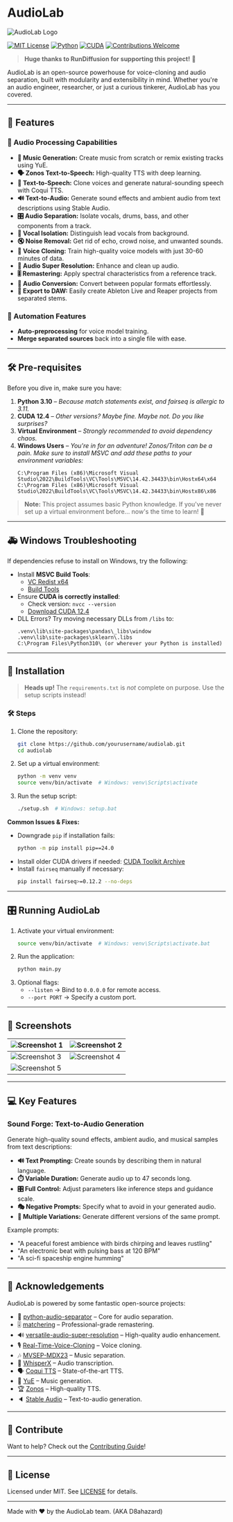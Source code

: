 # AudioLab

![AudioLab Logo](./res/audiolab_lg.png)

[![MIT License](https://img.shields.io/badge/license-MIT-blue.svg)](LICENSE)
[![Python](https://img.shields.io/badge/python-3.10%2B-blue.svg)](https://www.python.org/downloads/)
[![CUDA](https://img.shields.io/badge/CUDA-cu121-brightgreen)](https://developer.nvidia.com/cuda-downloads)
[![Contributions Welcome](https://img.shields.io/badge/contributions-welcome-brightgreen)](CONTRIBUTING.md)

> **Huge thanks to RunDiffusion for supporting this project!** 🎉

AudioLab is an open-source powerhouse for voice-cloning and audio separation, built with modularity and extensibility in mind. Whether you're an audio engineer, researcher, or just a curious tinkerer, AudioLab has you covered.

---

## 🌟 Features

### 🎵 Audio Processing Capabilities
- **🎼 Music Generation:** Create music from scratch or remix existing tracks using YuE.
- **🗣️ Zonos Text-to-Speech:** High-quality TTS with deep learning.
- **📢 Text-to-Speech:** Clone voices and generate natural-sounding speech with Coqui TTS.
- **🔊 Text-to-Audio:** Generate sound effects and ambient audio from text descriptions using Stable Audio.
- **🎛️ Audio Separation:** Isolate vocals, drums, bass, and other components from a track.
- **🎤 Vocal Isolation:** Distinguish lead vocals from background.
- **🔇 Noise Removal:** Get rid of echo, crowd noise, and unwanted sounds.
- **🧬 Voice Cloning:** Train high-quality voice models with just 30-60 minutes of data.
- **🚀 Audio Super Resolution:** Enhance and clean up audio.
- **🎚️ Remastering:** Apply spectral characteristics from a reference track.
- **🔄 Audio Conversion:** Convert between popular formats effortlessly.
- **📜 Export to DAW:** Easily create Ableton Live and Reaper projects from separated stems.

### 🤖 Automation Features
- **Auto-preprocessing** for voice model training.
- **Merge separated sources** back into a single file with ease.

---

## 🛠️ Pre-requisites

Before you dive in, make sure you have:

1. **Python 3.10** – *Because match statements exist, and fairseq is allergic to 3.11.*
2. **CUDA 12.4** – *Other versions? Maybe fine. Maybe not. Do you like surprises?*
3. **Virtual Environment** – *Strongly recommended to avoid dependency chaos.*
4. **Windows Users** – *You're in for an adventure! Zonos/Triton can be a pain. Make sure to install MSVC and add these paths to your environment variables:*
   ```plaintext
   C:\Program Files (x86)\Microsoft Visual Studio\2022\BuildTools\VC\Tools\MSVC\14.42.34433\bin\Hostx64\x64
   C:\Program Files (x86)\Microsoft Visual Studio\2022\BuildTools\VC\Tools\MSVC\14.42.34433\bin\Hostx86\x86
   ```

> **Note:** This project assumes basic Python knowledge. If you've never set up a virtual environment before... now's the time to learn! 🚀

---

## 🚑 Windows Troubleshooting

If dependencies refuse to install on Windows, try the following:

- Install **MSVC Build Tools**:
  - [VC Redist x64](https://aka.ms/vs/17/release/vc_redist.x64.exe)
  - [Build Tools](https://aka.ms/vs/17/release/vs_BuildTools.exe)
- Ensure **CUDA is correctly installed**:
  - Check version: `nvcc --version`
  - [Download CUDA 12.4](https://developer.download.nvidia.com/compute/cuda/12.4.0/local_installers/cuda_12.4.0_551.61_windows.exe)
- DLL Errors? Try moving necessary DLLs from `/libs` to:
  ```plaintext
  .venv\lib\site-packages\pandas\_libs\window
  .venv\lib\site-packages\sklearn\.libs
  C:\Program Files\Python310\ (or wherever your Python is installed)
  ```

---

## 🚀 Installation

> **Heads up!** The `requirements.txt` is *not* complete on purpose. Use the setup scripts instead!

### 🛠 Steps

1. Clone the repository:
   ```bash
   git clone https://github.com/yourusername/audiolab.git
   cd audiolab
   ```
2. Set up a virtual environment:
   ```bash
   python -m venv venv
   source venv/bin/activate  # Windows: venv\Scripts\activate
   ```
3. Run the setup script:
   ```bash
   ./setup.sh  # Windows: setup.bat
   ```

**Common Issues & Fixes:**
- Downgrade `pip` if installation fails:
  ```bash
  python -m pip install pip==24.0
  ```
- Install older CUDA drivers if needed: [CUDA Toolkit Archive](https://developer.nvidia.com/cuda-toolkit-archive)
- Install `fairseq` manually if necessary:
  ```bash
  pip install fairseq>=0.12.2 --no-deps
  ```

---

## 🎛️ Running AudioLab

1. Activate your virtual environment:
   ```bash
   source venv/bin/activate  # Windows: venv\Scripts\activate.bat
   ```
2. Run the application:
   ```bash
   python main.py
   ```
3. Optional flags:
   - `--listen` → Bind to `0.0.0.0` for remote access.
   - `--port PORT` → Specify a custom port.

---

## 📸 Screenshots

| ![Screenshot 1](./res/img/ss1_zonos.png) | ![Screenshot 2](./res/img/ss2_tts.png) |
|---------------------------------|---------------------------------|
| ![Screenshot 3](./res/img/ss3_yue.png) | ![Screenshot 4](./res/img/ss4_process.png) |
| ![Screenshot 5](./res/img/ss4_train.png) | |

---

## 💻 Key Features

### Sound Forge: Text-to-Audio Generation

Generate high-quality sound effects, ambient audio, and musical samples from text descriptions:

- **🔊 Text Prompting:** Create sounds by describing them in natural language.
- **⏱️ Variable Duration:** Generate audio up to 47 seconds long.
- **🎛️ Full Control:** Adjust parameters like inference steps and guidance scale.
- **🎭 Negative Prompts:** Specify what to avoid in your generated audio.
- **🎲 Multiple Variations:** Generate different versions of the same prompt.

Example prompts:
- "A peaceful forest ambience with birds chirping and leaves rustling"
- "An electronic beat with pulsing bass at 120 BPM"
- "A sci-fi spaceship engine humming"

---

## 🤝 Acknowledgements

AudioLab is powered by some fantastic open-source projects:
- 🎵 [python-audio-separator](https://github.com/nomadkaraoke/python-audio-separator) – Core for audio separation.
- 🎚 [matchering](https://github.com/sergree/matchering) – Professional-grade remastering.
- 🔊 [versatile-audio-super-resolution](https://github.com/haoheliu/versatile_audio_super_resolution) – High-quality audio enhancement.
- 🎙 [Real-Time-Voice-Cloning](https://github.com/RVC-Project/Retrieval-based-Voice-Conversion-WebUI) – Voice cloning.
- 🎶 [MVSEP-MDX23](https://github.com/ZFTurbo/MVSEP-MDX23-music-separation-model) – Music separation.
- 📜 [WhisperX](https://github.com/m-bain/whisperX) – Audio transcription.
- 🗣 [Coqui TTS](https://github.com/coqui-ai/TTS) – State-of-the-art TTS.
- 🎼 [YuE](https://github.com/multimodal-art-projection/YuE) – Music generation.
- 🏆 [Zonos](https://github.com/Zyphra/Zonos) – High-quality TTS.
- 🔈 [Stable Audio](https://stability.ai/blog/stable-audio-open-1-0-free-text-to-audio-model) – Text-to-audio generation.

---

## 🌟 Contribute

Want to help? Check out the [Contributing Guide](CONTRIBUTING.md)! 

---

## 📜 License

Licensed under MIT. See [LICENSE](LICENSE) for details.

---

Made with ❤️ by the AudioLab team. (AKA D8ahazard)
